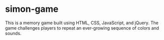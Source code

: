 # simon-game
This is a memory game built using HTML, CSS, JavaScript, and jQuery. The game challenges players to repeat an ever-growing sequence of colors and sounds.
